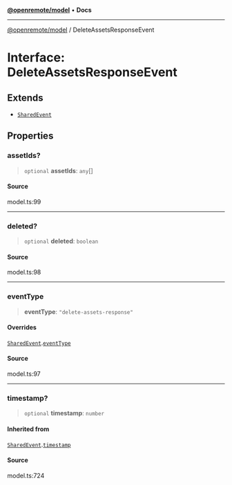 [**@openremote/model**](../README.md) • **Docs**

***

[@openremote/model](../globals.md) / DeleteAssetsResponseEvent

# Interface: DeleteAssetsResponseEvent

## Extends

- [`SharedEvent`](SharedEvent.md)

## Properties

### assetIds?

> `optional` **assetIds**: `any`[]

#### Source

model.ts:99

***

### deleted?

> `optional` **deleted**: `boolean`

#### Source

model.ts:98

***

### eventType

> **eventType**: `"delete-assets-response"`

#### Overrides

[`SharedEvent`](SharedEvent.md).[`eventType`](SharedEvent.md#eventtype)

#### Source

model.ts:97

***

### timestamp?

> `optional` **timestamp**: `number`

#### Inherited from

[`SharedEvent`](SharedEvent.md).[`timestamp`](SharedEvent.md#timestamp)

#### Source

model.ts:724

